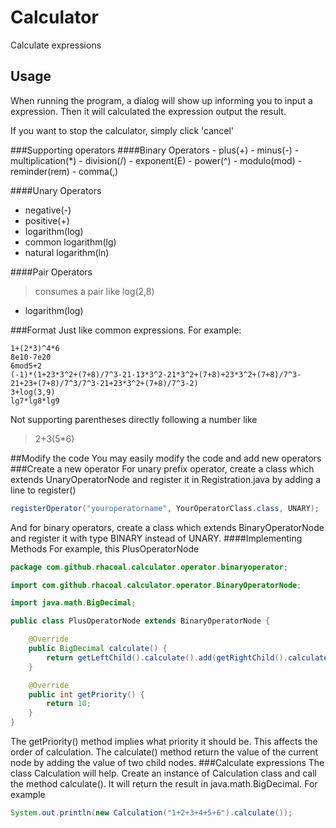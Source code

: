 # Calculator
Calculate expressions
## Usage
<p>When running the program, a dialog will show up informing you to input a expression. 
Then it will calculated the expression output the result.</p>
<p>If you want to stop the calculator, simply click 'cancel'</p>
###Supporting operators
####Binary Operators
- plus(+)
- minus(-)
- multiplication(*)
- division(/)
- exponent(E)
- power(^)
- modulo(mod)
- reminder(rem)
- comma(,)

####Unary Operators
- negative(-)
- positive(+)
- logarithm(log)
- common logarithm(lg)
- natural logarithm(ln)

####Pair Operators
> consumes a pair like log(2,8)

- logarithm(log)

###Format
Just like common expressions. For example:
```
1+(2*3)^4*6
8e10-7e20
6mod5+2
(-1)*(1+23*3^2+(7+8)/7^3-21-13*3^2-21*3^2+(7+8)+23*3^2+(7+8)/7^3-21+23+(7+8)/7^3/7^3-21+23*3^2+(7+8)/7^3-2)
3+log(3,9)
lg7*lg8*lg9
```
Not supporting parentheses directly following a number like
>2+3(5*6)

##Modify the code
You may easily modify the code and add new operators
###Create a new operator
For unary prefix operator, create a class which extends UnaryOperatorNode 
and register it in Registration.java by adding a line to register()
```java
registerOperator("youroperatorname", YourOperatorClass.class, UNARY);
```
And for binary operators, create a class which extends BinaryOperatorNode and register it with type BINARY instead of UNARY.
####Implementing Methods
For example, this PlusOperatorNode
```java
package com.github.rhacoal.calculator.operator.binaryoperator;

import com.github.rhacoal.calculator.operator.BinaryOperatorNode;

import java.math.BigDecimal;

public class PlusOperatorNode extends BinaryOperatorNode {

    @Override
    public BigDecimal calculate() {
        return getLeftChild().calculate().add(getRightChild().calculate());
    }

    @Override
    public int getPriority() {
        return 10;
    }
}
```
The getPriority() method implies what priority it should be. This affects the order of calculation.
The calculate() method return the value of the current node by adding the value of two child nodes.
###Calculate expressions
The class Calculation will help.
Create an instance of Calculation class and call the method calculate(). It will return the result in java.math.BigDecimal.
For example
```java
System.out.println(new Calculation("1+2+3+4+5+6").calculate());
```

